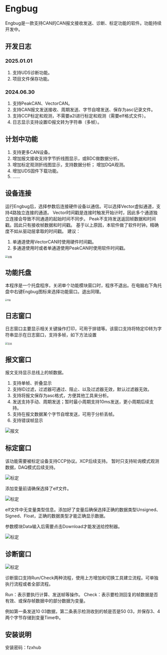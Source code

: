 # Engbug

Engbug是一款支持CAN的CAN报文接收发送、诊断、标定功能的软件。功能持续开发中。

## 开发日志

### 2025.01.01
1. 支持UDS诊断功能。
2. 项目文件保存功能。
### 2024.06.30
1. 支持PeakCAN、VectorCAN。
2. 支持CAN报文发送接收、周期发送、字节自增发送、保存为asc记录文件。
3. 支持CCP标定和观测，不需要a2l进行标定和观测（需要elf格式文件）。
5. 日志显示支持设置ID报文转为字符串（多帧）。

## 计划中功能
1. 支持更多CAN设备。
2. 增加报文接收支持字节折线图显示，或BDC做数据分析。
3. 增加标定观测折线图显示，支持数据分析； 增加DQA观测。
4. 增加UDS固件下载功能。
5. ......

## 设备连接

运行Engbug后，选择参数后连接硬件设备以通信。可以选择Vector虚拟通道，支持4路独立连接的通道。
Vector时间戳是连接时触发开始计时，因此多个通道独立连接会导致不同通道的起始时间不同步。
Peak不支持发送返回帧数据和时间戳。因此只有接收帧数据和时间戳。
基于以上原因，本软件做了软件时钟。精确度不如从驱动层拿取的时间戳。
建议：
1. 单通道使用VectorCAN时使用硬件时间戳。
2. 多通道使用时或者单通道使用PeakCAN时使用软件时间戳。

<img src="image/device.png" alt="设备" style="zoom: 50%;" />

## 功能托盘

本程序是一个托盘程序，关闭单个功能模块窗口时，程序不退出。在电脑右下角托盘中右键Engbug图标来选择功能窗口。退出同理。

<img src="image/try.png" alt="托盘" style="zoom: 40%;" />

## 日志窗口

日志窗口主要显示相关关键操作打印，可用于排错等。该窗口支持将特定ID转为字符串显示在日志窗口，支持多帧，如下方法设置

<img src="image/log.png" alt="日志" style="zoom:50%;" />

## 报文窗口
报文支持显示总线上的帧数据。
1. 支持单帧、折叠显示
2. 支持ID过滤，过滤器可通过、阻止、以及过滤器无效，默认过滤器无效。
3. 支持将报文保存为asc格式，方便其他工具来分析。
4. 发送支持手动、周期发送；暂时最小周期支持10ms发送，更小周期后续支持。
5. 支持在报文数据某个字节自增发送，可用于分析丢帧。
6. 支持错误帧显示

![报文](image/can.png)

## 标定窗口
该功能需要被标定设备支持CCP协议。XCP后续支持。
暂时只支持轮询模式观测数据，DAQ模式后续支持。

![标定](image/cal1.png)

添加变量前请确保选择了elf文件。

![标定](image/cal2.png)

elf文件中无变量类型信息。添加好了变量后确保选择正确的数据类型Unsigned、Signed、Float，正确的数据类型才能正确显示数据。

参数模块Data输入后需要点击Download才能发送给控制器。

![标定](image/cal3.png)

## 诊断窗口

![标定](image/Dia1.png)

诊断窗口支持Run/Check两种流程，使用上方增加和切换工具建立流程。可单独执行流程或者全部流程。

Run：表示要执行计算、发送帧等操作。
Check：表示要检测回复的帧数据是否有效、或保存帧数据中的部分数据为变量。

例如第一条发送10 03数据，第二条表示检测收到的帧是否是50 03，并保存3、4两个字节存储到变量Time中。

## 安装说明

安装密码：fzxhub

